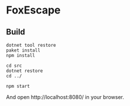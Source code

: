 # FoxEscape
## Build

```batch
dotnet tool restore
paket install
npm install

cd src
dotnet restore
cd ../

npm start
```

And open http://localhost:8080/ in your browser.